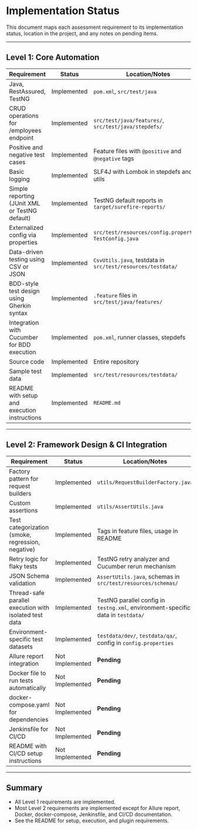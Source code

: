 # Implementation Status

This document maps each assessment requirement to its implementation status, location in the project, and any notes on pending items.

---

## Level 1: Core Automation

| Requirement | Status | Location/Notes |
|-------------|--------|---------------|
| Java, RestAssured, TestNG | Implemented | `pom.xml`, `src/test/java` |
| CRUD operations for /employees endpoint | Implemented | `src/test/java/features/`, `src/test/java/stepdefs/` |
| Positive and negative test cases | Implemented | Feature files with `@positive` and `@negative` tags |
| Basic logging | Implemented | SLF4J with Lombok in stepdefs and utils |
| Simple reporting (JUnit XML or TestNG default) | Implemented | TestNG default reports in `target/surefire-reports/` |
| Externalized config via properties | Implemented | `src/test/resources/config.properties`, `TestConfig.java` |
| Data-driven testing using CSV or JSON | Implemented | `CsvUtils.java`, testdata in `src/test/resources/testdata/` |
| BDD-style test design using Gherkin syntax | Implemented | `.feature` files in `src/test/java/features/` |
| Integration with Cucumber for BDD execution | Implemented | `pom.xml`, runner classes, stepdefs |
| Source code | Implemented | Entire repository |
| Sample test data | Implemented | `src/test/resources/testdata/` |
| README with setup and execution instructions | Implemented | `README.md` |

---

## Level 2: Framework Design & CI Integration

| Requirement | Status | Location/Notes |
|-------------|--------|---------------|
| Factory pattern for request builders | Implemented | `utils/RequestBuilderFactory.java` |
| Custom assertions | Implemented | `utils/AssertUtils.java` |
| Test categorization (smoke, regression, negative) | Implemented | Tags in feature files, usage in README |
| Retry logic for flaky tests | Implemented | TestNG retry analyzer and Cucumber rerun mechanism |
| JSON Schema validation | Implemented | `AssertUtils.java`, schemas in `src/test/resources/schemas/` |
| Thread-safe parallel execution with isolated test data | Implemented | TestNG parallel config in `testng.xml`, environment-specific data in `testdata/` |
| Environment-specific test datasets | Implemented | `testdata/dev/`, `testdata/qa/`, config in `config.properties` |
 | Allure report integration | Not Implemented | **Pending** |
| Docker file to run tests automatically | Not Implemented | **Pending** |
| docker-compose.yaml for dependencies | Not Implemented | **Pending** |
| Jenkinsfile for CI/CD | Not Implemented | **Pending** |
| README with CI/CD setup instructions | Not Implemented | **Pending** |

---

## Summary
- All Level 1 requirements are implemented.
- Most Level 2 requirements are implemented except for Allure report, Docker, docker-compose, Jenkinsfile, and CI/CD documentation.
- See the README for setup, execution, and plugin requirements.
